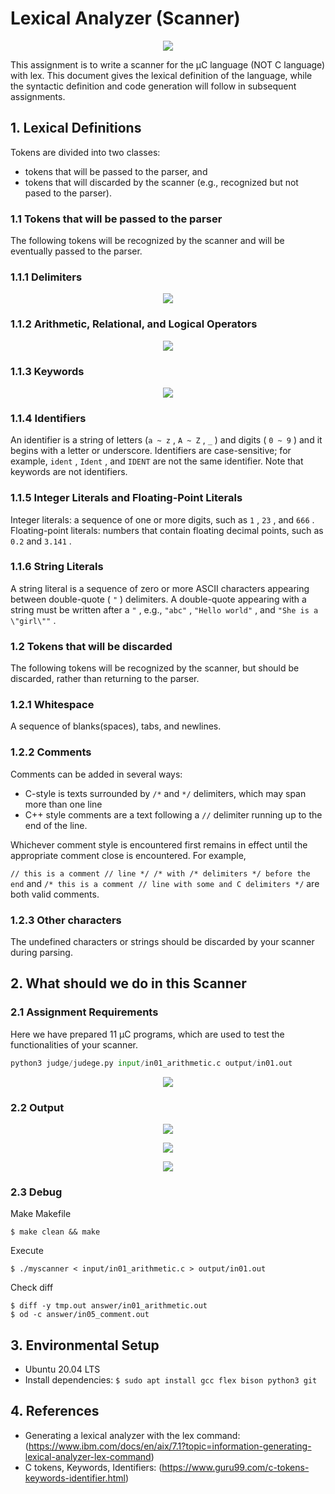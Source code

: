 # Lexical Analyzer (Scanner)

<p align="center">
  <img src='https://user-images.githubusercontent.com/44123278/114823671-6bbd0f00-9df6-11eb-8283-2e90af8666d4.PNG'>  
</p>



This assignment is to write a scanner for the μC language (NOT C language) with lex. This document gives the lexical definition
of the language, while the syntactic definition and code generation will follow in subsequent assignments.




## 1. Lexical Definitions


Tokens are divided into two classes:
  - tokens that will be passed to the parser, and
  - tokens that will discarded by the scanner (e.g., recognized but not pased to the parser).

### **1.1 Tokens that will be passed to the parser**

The following tokens will be recognized by the scanner and will be eventually passed to the parser.

### **1.1.1 Delimiters**

<p align="center">
  <img src='https://user-images.githubusercontent.com/44123278/114821521-44b10e00-9df3-11eb-82c9-673ac0d82a42.PNG')
</p>

### **1.1.2 Arithmetic, Relational, and Logical Operators**

<p align="center">
  <img src='https://user-images.githubusercontent.com/44123278/114821581-585c7480-9df3-11eb-9bf6-29f2259eb6ad.PNG')
</p>

### **1.1.3 Keywords**

<p align="center">
  <img src='https://user-images.githubusercontent.com/44123278/114821606-64e0cd00-9df3-11eb-859c-c1c792a92c1a.PNG')
</p>

### **1.1.4 Identifiers**

An identifier is a string of letters (``a ~ z`` , ``A ~ Z`` , ``_`` ) and digits ( ``0 ~ 9`` ) and it begins with a letter or underscore. Identifiers are
case-sensitive; for example, ``ident`` , ``Ident`` , and ``IDENT`` are not the same identifier. Note that keywords are not identifiers.

### **1.1.5 Integer Literals and Floating-Point Literals**

Integer literals: a sequence of one or more digits, such as ``1`` , ``23`` , and ``666`` .
Floating-point literals: numbers that contain floating decimal points, such as ``0.2`` and ``3.141`` .

### **1.1.6 String Literals**

A string literal is a sequence of zero or more ASCII characters appearing between double-quote ( ``"`` ) delimiters. A double-quote
appearing with a string must be written after a ``"`` , e.g., ``"abc"`` , ``"Hello world"`` , and ``"She is a \"girl\""`` .

### **1.2 Tokens that will be discarded**

The following tokens will be recognized by the scanner, but should be discarded, rather than returning to the parser.
 
### **1.2.1 Whitespace**

A sequence of blanks(spaces), tabs, and newlines.

### **1.2.2 Comments**

Comments can be added in several ways:
  - C-style is texts surrounded by ``/*`` and ``*/`` delimiters, which may span more than one line
  - C++ style comments are a text following a ``//`` delimiter running up to the end of the line.

Whichever comment style is encountered first remains in effect until the appropriate comment close is encountered. For
example,

``// this is a comment // line */ /* with /* delimiters */ before the end``
and
``/* this is a comment // line with some and C delimiters */``
are both valid comments.

### **1.2.3 Other characters**

The undefined characters or strings should be discarded by your scanner during parsing.


## 2. What should we do in this Scanner

### 2.1 Assignment Requirements

Here we have prepared 11 μC programs, which are used to test the functionalities of your scanner.

``` Python
python3 judge/judege.py input/in01_arithmetic.c output/in01.out
```
<p align="center">
  <img src='https://user-images.githubusercontent.com/44123278/114822684-04eb2600-9df5-11eb-9dc7-976f9a08c559.PNG')
</p>

### 2.2 Output

<p align="center">
  <img src='https://user-images.githubusercontent.com/44123278/114822889-509dcf80-9df5-11eb-87d4-e0884af73c1a.PNG')
</p>

<p align="center">
  <img src='https://user-images.githubusercontent.com/44123278/114822899-54c9ed00-9df5-11eb-943a-9cfc31fd019d.PNG')
</p>

<p align="center">
  <img src='https://user-images.githubusercontent.com/44123278/114822905-5693b080-9df5-11eb-87ce-becc95cd2873.PNG')
</p>

### 2.3 Debug

Make Makefile
```
$ make clean && make
```

Execute
```
$ ./myscanner < input/in01_arithmetic.c > output/in01.out
```

Check diff
```
$ diff -y tmp.out answer/in01_arithmetic.out
$ od -c answer/in05_comment.out
```

## 3. Environmental Setup

  - Ubuntu 20.04 LTS
  - Install dependencies: ``$ sudo apt install gcc flex bison python3 git``

## 4. References

   - Generating a lexical analyzer with the lex command: (https://www.ibm.com/docs/en/aix/7.1?topic=information-generating-lexical-analyzer-lex-command)
   - C tokens, Keywords, Identifiers: (https://www.guru99.com/c-tokens-keywords-identifier.html)
